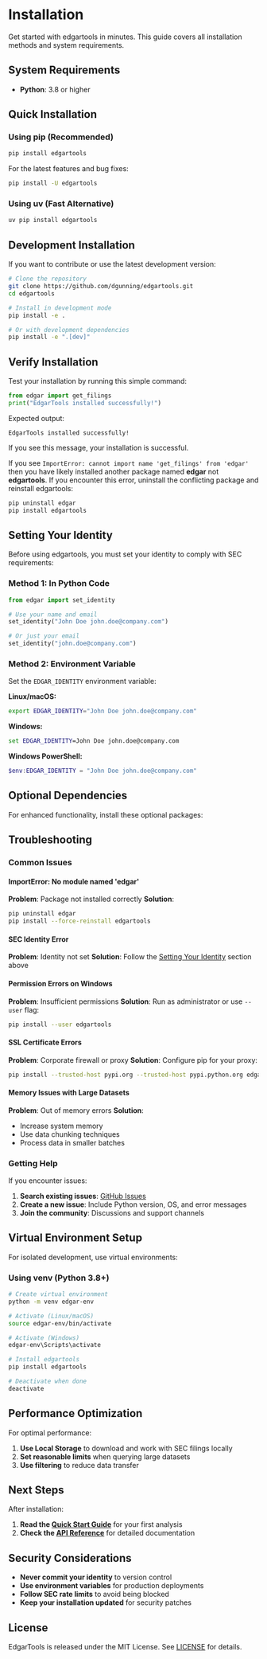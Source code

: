# Installation

Get started with edgartools in minutes. This guide covers all installation methods and system requirements.

## System Requirements

- **Python**: 3.8 or higher

## Quick Installation

### Using pip (Recommended)

```bash
pip install edgartools
```

For the latest features and bug fixes:

```bash
pip install -U edgartools
```

### Using uv (Fast Alternative)

```bash
uv pip install edgartools
```

## Development Installation

If you want to contribute or use the latest development version:

```bash
# Clone the repository
git clone https://github.com/dgunning/edgartools.git
cd edgartools

# Install in development mode
pip install -e .

# Or with development dependencies
pip install -e ".[dev]"
```

## Verify Installation

Test your installation by running this simple command:

```python
from edgar import get_filings
print("EdgarTools installed successfully!")
```

Expected output:
```
EdgarTools installed successfully!
```

If you see this message, your installation is successful. 

If you see `ImportError: cannot import name 'get_filings' from 'edgar'` then you have likely installed another package named **edgar** not **edgartools**.
If you encounter this error, uninstall the conflicting package and reinstall edgartools:

```bash
pip uninstall edgar
pip install edgartools
```

## Setting Your Identity

Before using edgartools, you must set your identity to comply with SEC requirements:

### Method 1: In Python Code

```python
from edgar import set_identity

# Use your name and email
set_identity("John Doe john.doe@company.com")

# Or just your email
set_identity("john.doe@company.com")
```

### Method 2: Environment Variable

Set the `EDGAR_IDENTITY` environment variable:

**Linux/macOS:**
```bash
export EDGAR_IDENTITY="John Doe john.doe@company.com"
```

**Windows:**
```cmd
set EDGAR_IDENTITY=John Doe john.doe@company.com
```

**Windows PowerShell:**
```powershell
$env:EDGAR_IDENTITY = "John Doe john.doe@company.com"
```

## Optional Dependencies

For enhanced functionality, install these optional packages:

## Troubleshooting

### Common Issues

#### ImportError: No module named 'edgar'

**Problem**: Package not installed correctly
**Solution**: 
```bash
pip uninstall edgar
pip install --force-reinstall edgartools
```

#### SEC Identity Error

**Problem**: Identity not set
**Solution**: Follow the [Setting Your Identity](#setting-your-identity) section above

#### Permission Errors on Windows

**Problem**: Insufficient permissions
**Solution**: Run as administrator or use `--user` flag:
```bash
pip install --user edgartools
```

#### SSL Certificate Errors

**Problem**: Corporate firewall or proxy
**Solution**: Configure pip for your proxy:
```bash
pip install --trusted-host pypi.org --trusted-host pypi.python.org edgartools
```

#### Memory Issues with Large Datasets

**Problem**: Out of memory errors
**Solution**: 
- Increase system memory
- Use data chunking techniques
- Process data in smaller batches

### Getting Help

If you encounter issues:

1. **Search existing issues**: [GitHub Issues](https://github.com/dgunning/edgartools/issues)
2. **Create a new issue**: Include Python version, OS, and error messages
3. **Join the community**: Discussions and support channels

## Virtual Environment Setup

For isolated development, use virtual environments:

### Using venv (Python 3.8+)

```bash
# Create virtual environment
python -m venv edgar-env

# Activate (Linux/macOS)
source edgar-env/bin/activate

# Activate (Windows)
edgar-env\Scripts\activate

# Install edgartools
pip install edgartools

# Deactivate when done
deactivate
```


## Performance Optimization

For optimal performance:

1. **Use Local Storage** to download and work with SEC filings locally
3. **Set reasonable limits** when querying large datasets
4. **Use filtering** to reduce data transfer

## Next Steps

After installation:

1. **Read the [Quick Start Guide](quickstart.md)** for your first analysis
2. **Check the [API Reference](api/company.md)** for detailed documentation

## Security Considerations

- **Never commit your identity** to version control
- **Use environment variables** for production deployments
- **Follow SEC rate limits** to avoid being blocked
- **Keep your installation updated** for security patches

## License

EdgarTools is released under the MIT License. See [LICENSE](https://github.com/dgunning/edgartools/blob/main/LICENSE) for details.